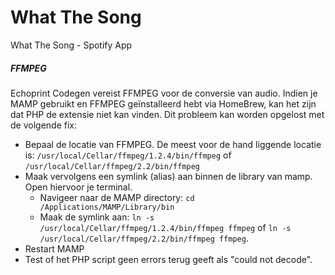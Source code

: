 What The Song
=============

What The Song - Spotify App

##### FFMPEG

Echoprint Codegen vereist FFMPEG voor de conversie van audio. Indien je MAMP gebruikt en FFMPEG geïnstalleerd hebt via HomeBrew, kan het zijn dat PHP de extensie niet kan vinden. Dit probleem kan worden opgelost met de volgende fix:

* Bepaal de locatie van FFMPEG. De meest voor de hand liggende locatie is: `/usr/local/Cellar/ffmpeg/1.2.4/bin/ffmpeg` of `/usr/local/Cellar/ffmpeg/2.2/bin/ffmpeg`
* Maak vervolgens een symlink (alias) aan binnen de library van mamp. Open hiervoor je terminal.
    * Navigeer naar de MAMP directory: `cd /Applications/MAMP/Library/bin`
    * Maak de symlink aan: `ln -s /usr/local/Cellar/ffmpeg/1.2.4/bin/ffmpeg ffmpeg` of `ln -s /usr/local/Cellar/ffmpeg/2.2/bin/ffmpeg ffmpeg`.
* Restart MAMP
* Test of het PHP script geen errors terug geeft als "could not decode".